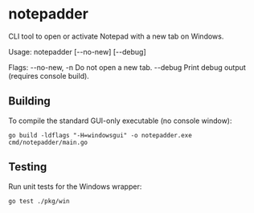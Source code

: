 # notepadder

CLI tool to open or activate Notepad with a new tab on Windows.

Usage:
  notepadder [--no-new] [--debug]

Flags:
  --no-new, -n   Do not open a new tab.
  --debug        Print debug output (requires console build).

## Building

To compile the standard GUI-only executable (no console window):

```
go build -ldflags "-H=windowsgui" -o notepadder.exe cmd/notepadder/main.go
```

## Testing

Run unit tests for the Windows wrapper:

```
go test ./pkg/win
``` 
